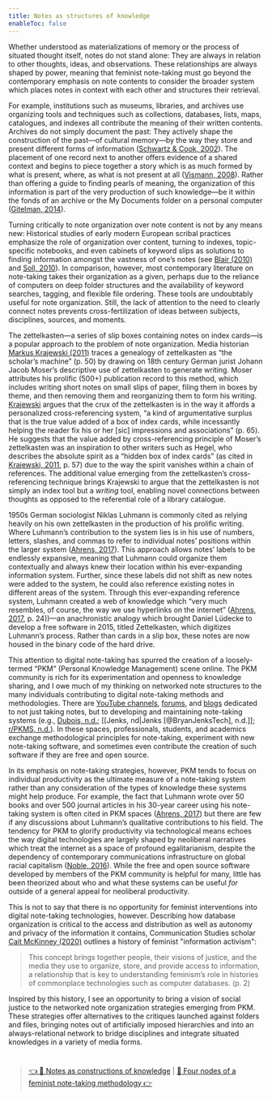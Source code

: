 ```yaml
---
title: Notes as structures of knowledge
enableToc: false
---
```


Whether understood as materializations of memory or the process of situated thought itself, notes do not stand alone: They are always in relation to other thoughts, ideas, and observations. These relationships are always shaped by power, meaning that feminist note-taking must go beyond the contemporary emphasis on note contents to consider the broader system which places notes in context with each other and structures their retrieval.

For example, institutions such as museums, libraries, and archives use organizing tools and techniques such as collections, databases, lists, maps, catalogues, and indexes all contribute the meaning of their written contents. Archives do not simply document the past: They actively shape the construction of the past—of cultural memory—by the way they store and present different forms of information ([Schwartz & Cook, 2002](References/Schwartz%20&%20Cook,%202002.md)). The placement of one record next to another offers evidence of a shared context and begins to piece together a story which is as much formed by what is present, where, as what is not present at all ([Vismann, 2008](References/Vismann,%202008.md)). Rather than offering a guide to finding pearls of meaning, the organization of this information is part of the very production of such knowledge—be it within the fonds of an archive or the My Documents folder on a personal computer ([Gitelman, 2014](References/Gitelman,%202014.md)).

Turning critically to note organization over note content is not by any means new: Historical studies of early modern European scribal practices emphasize the role of organization over content, turning to indexes, topic-specific notebooks, and even cabinets of keyword slips as solutions to finding information amongst the vastness of one’s notes (see [Blair (2010)](References/Blair,%202010.md) and [Soll, 2010](References/Soll,%202010.md)). In comparison, however, most contemporary literature on note-taking takes their organization as a given, perhaps due to the reliance of computers on deep folder structures and the availability of keyword searches, tagging, and flexible file ordering. These tools are undoubtably useful for note organization. Still, the lack of attention to the need to clearly connect notes prevents cross-fertilization of ideas between subjects, disciplines, sources, and moments.

The zettelkasten—a series of slip boxes containing notes on index cards—is a popular approach to the problem of note organization. Media historian [Markus Krajewski (2011)](References/Krajewski,%202011.md) traces a genealogy of zettelkasten as “the scholar’s machine” (p. 50) by drawing on 18th century German jurist Johann Jacob Moser’s descriptive use of zettelkasten to generate writing. Moser attributes his prolific (500+) publication record to this method, which includes writing short notes on small slips of paper, filing them in boxes by theme, and then removing them and reorganizing them to form his writing. [Krajewski](References/Krajewski,%202011.md) argues that the crux of the zettelkasten is in the way it affords a personalized cross-referencing system, “a kind of argumentative surplus that is the true value added of a box of index cards, while incessantly helping the reader fix his or her \[sic\] impressions and associations” (p. 65). He suggests that the value added by cross-referencing principle of Moser’s zettelkasten was an inspiration to other writers such as Hegel, who describes the absolute spirit as a “hidden box of index cards” (as cited in [Krajewski, 2011](References/Krajewski,%202011.md), p. 57) due to the way the spirit vanishes within a chain of references. The additional value emerging from the zettelkasten’s cross-referencing technique brings Krajewski to argue that the zettelkasten is not simply an index tool but a *writing* tool, enabling novel connections between thoughts as opposed to the referential role of a library catalogue.

1950s German sociologist Niklas Luhmann is commonly cited as relying heavily on his own zettelkasten in the production of his prolific writing. Where Luhmann’s contribution to the system lies is in his use of numbers, letters, slashes, and commas to refer to individual notes’ positions within the larger system ([Ahrens, 2017](References/Ahrens,%202017.md)). This approach allows notes’ labels to be endlessly expansive, meaning that Luhmann could organize them contextually and always knew their location within his ever-expanding information system. Further, since these labels did not shift as new notes were added to the system, he could also reference existing notes in different areas of the system. Through this ever-expanding reference system, Luhmann created a web of knowledge which “very much resembles, of course, the way we use hyperlinks on the internet” ([Ahrens, 2017](References/Ahrens,%202017.md), p. 24))—an anachronistic analogy which brought Daniel Lüdecke to develop a free software in 2015, titled Zettelkasten, which digitizes Luhmann’s process. Rather than cards in a slip box, these notes are now housed in the binary code of the hard drive.

This attention to digital note-taking has spurred the creation of a loosely-termed “PKM” (Personal Knowledge Management) scene online. The PKM community is rich for its experimentation and openness to knowledge sharing, and I owe much of my thinking on networked note structures to the many individuals contributing to digital note-taking methods and methodologies. There are [YouTube channels](https://www.youtube.com/c/BryanJenksTech), [forums](https://www.reddit.com/r/PKMS/), and [blogs](https://pkmjournal.com) dedicated to not just taking notes, but to developing and maintaining note-taking systems (e.g., [Dubois, n.d.](References/Dubois,%20nd.md); \[\[Jenks, nd|Jenks \[@BryanJenksTech\], n.d.\]\]; [r/PKMS, n.d.](References/r%20PKMS,%20nd.md)). In these spaces, professionals, students, and academics exchange methodological principles for note-taking, experiment with new note-taking software, and sometimes even contribute the creation of such software if they are free and open source.

In its emphasis on note-taking strategies, however, PKM tends to focus on individual productivity as the ultimate measure of a note-taking system rather than any consideration of the types of knowledge these systems might help produce. For example, the fact that Luhmann wrote over 50 books and over 500 journal articles in his 30-year career using his note-taking system is often cited in PKM spaces ([Ahrens, 2017](References/Ahrens,%202017.md)) but there are few if any discussions about Luhmann’s qualitative contributions to his field. The tendency for PKM to glorify productivity via technological means echoes the way digital technologies are largely shaped by neoliberal narratives which treat the internet as a space of profound egalitarianism, despite the dependency of contemporary communications infrastructure on global racial capitalism ([Noble, 2016](References/Noble,%202016.md)). While the free and open source software developed by members of the PKM community is helpful for many, little has been theorized about who and what these systems can be useful *for* outside of a general appeal for neoliberal productivity.

This is not to say that there is no opportunity for feminist interventions into digital note-taking technologies, however. Describing how database organization is critical to the access and distribution as well as autonomy and privacy of the information it contains, Communication Studies scholar [Cait McKinney (2020)](References/McKinney,%202020.md) outlines a history of feminist "information activism": 

 > 
 > This concept brings together people, their visions of justice, and the media they use to organize, store, and provide access to information, a relationship that is key to understanding feminism’s role in histories of commonplace technologies such as computer databases. (p. 2)

Inspired by this history, I see an opportunity to bring a vision of social justice to the networked note organization strategies emerging from PKM. These strategies offer alternatives to the critiques launched against folders and files, bringing notes out of artificially imposed hierarchies and into an always-relational network to bridge disciplines and integrate situated knowledges in a variety of media forms.

# 

 > 
 > [👈 📖 Notes as constructions of knowledge](Notes%20as%20constructions%20of%20knowledge.md) | [📖 Four nodes of a feminist note-taking methodology 👉](Four%20nodes%20of%20a%20feminist%20note-taking%20methodology.md)
